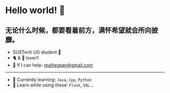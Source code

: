 # Hello world! 🥳

无论什么时候，都要看着前方，满怀希望就会所向披靡。
---

- SUSTech UG student 🙇
- 🐈  & 🦮  lover!!
- 💬 If I can help: realhezean@gmail.com

---

- 🌱 Currently learning: `Java`, `Cpp`, `Python`
- 🔭 Learn while using these: `Flask`, `SQL`...

<!--

希望我们都能像对方一样勇敢


----------------------------------
- 🥰 I have a great boyfriend!!
-->
